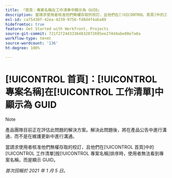 ```yaml
---
title: 「首頁：專案名稱在工作清單中顯示為 GUID」
description: 當請求使用者核准他們無權存取的校訂，且他們在[!UICONTROL 首頁]中的工作清單按專案名稱排序時，使用者無法看到專案名稱，而是顯示 GUID。
exl-id: ca75430f-42ea-4239-9756-fd8d4f4aba89
hidefromtoc: true
feature: Get Started with Workfront, Projects
source-git-commit: 721f2724433364832072695ee274d4abe08e7a8a
workflow-type: tm+mt
source-wordcount: '136'
ht-degree: 100%

---
```


# [!UICONTROL 首頁]：[!UICONTROL 專案名稱]在[!UICONTROL 工作清單]中顯示為 GUID

<!--Article created by request-->

>[!NOTE]
>
>產品團隊目前正在評估此問題的解決方案。解決此問題後，將在產品公告中進行溝通，而不是在維護更新中進行溝通。

當請求使用者核准他們無權存取的校訂，且他們在[!UICONTROL 首頁]中的[!UICONTROL 工作清單]按[!UICONTROL 專案名稱]排序時，使用者無法看到專案名稱，而是顯示 GUID。

_首次回報於 2021 年 1 月 5 日。_
